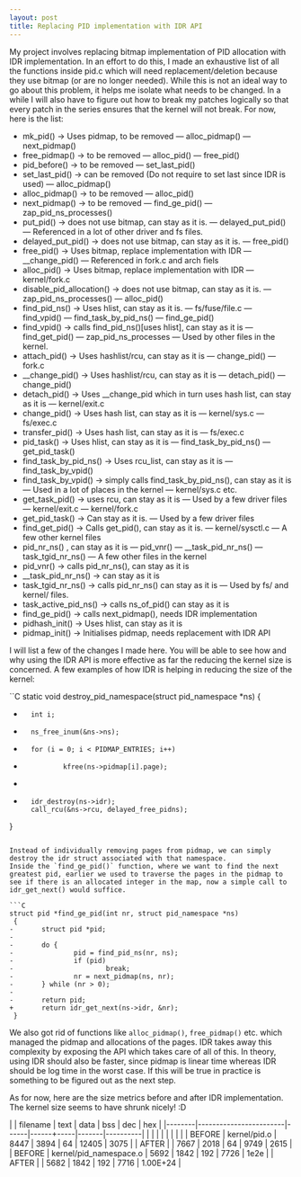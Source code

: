 ```yaml
---
layout: post
title: Replacing PID implementation with IDR API
---
```


My project involves replacing bitmap implementation of PID allocation with IDR implementation. In an effort to do this, I made an exhaustive list of all the functions inside pid.c which will need replacement/deletion because they use bitmap (or are no longer needed). While this is not an ideal way to go about this problem, it helps me isolate what needs to be changed. In a while I will also have to figure out how to break my patches logically so that every patch in the series ensures that the kernel will not break. For now, here is the list:

- mk_pid() → Uses pidmap, to be removed
    — alloc_pidmap()
    — next_pidmap()
- free_pidmap() -> to be removed
    — alloc_pid()
    — free_pid()
- pid_before() → to be removed
    — set_last_pid()
- set_last_pid() → can be removed (Do not require to set last since IDR is used)
    — alloc_pidmap()
- alloc_pidmap() → to be removed
    — alloc_pid()
- next_pidmap() → to be removed
    — find_ge_pid()
    — zap_pid_ns_processes()
- put_pid() → does not use bitmap, can stay as it is.
    — delayed_put_pid()
    — Referenced in a lot of other driver and fs files.
- delayed_put_pid() → does not use bitmap, can stay as it is.
    — free_pid()
- free_pid() → Uses bitmap, replace implementation with IDR
    — __change_pid()
    — Referenced in fork.c and arch fiels
- alloc_pid() → Uses bitmap, replace implementation with IDR
    — kernel/fork.c
- disable_pid_allocation() → does not use bitmap, can stay as it is.
    — zap_pid_ns_processes()
    — alloc_pid()
- find_pid_ns() → Uses hlist, can stay as it is.
    — fs/fuse/file.c
    — find_vpid()
    — find_task_by_pid_ns()
    — find_ge_pid()
- find_vpid() → calls find_pid_ns()[uses hlist], can stay as it is
    — find_get_pid()
    — zap_pid_ns_processes
    — Used by other files in the kernel.
- attach_pid() -> Uses hashlist/rcu, can stay as it is
    — change_pid()
    — fork.c
- __change_pid() → Uses hashlist/rcu, can stay as it is
    — detach_pid()
    — change_pid()
- detach_pid() → Uses __change_pid which in turn uses hash list, can stay as it is
    — kernel/exit.c
- change_pid() → Uses hash list, can stay as it is
    — kernel/sys.c
    — fs/exec.c
- transfer_pid() → Uses hash list, can stay as it is
    — fs/exec.c
- pid_task() → Uses hlist, can stay as it is
    — find_task_by_pid_ns()
    — get_pid_task()
- find_task_by_pid_ns() → Uses rcu_list, can stay as it is
    — find_task_by_vpid()
- find_task_by_vpid() -> simply calls find_task_by_pid_ns(), can stay as it is
    — Used in a lot of places in the kernel
    — kernel/sys.c etc.
- get_task_pid() → uses rcu, can stay as it is
    — Used by a few driver files
    — kernel/exit.c
    — kernel/fork.c
- get_pid_task() → Can stay as it is.
    — Used by a few driver files
- find_get_pid() → Calls get_pid(), can stay as it is.
    — kernel/sysctl.c
    — A few other kernel files
- pid_nr_ns() , can stay as it is
    — pid_vnr()
    — __task_pid_nr_ns()
    — task_tgid_nr_ns()
    — A few other files in the kernel
- pid_vnr() → calls pid_nr_ns(), can stay as it is
- __task_pid_nr_ns() → can stay as it is
- task_tgid_nr_ns() → calls pid_nr_ns() can stay as it is
    — Used by fs/ and kernel/ files.
- task_active_pid_ns() -> calls ns_of_pid() can stay as it is
- find_ge_pid() → calls next_pidmap(), needs IDR implementation
- pidhash_init() → Uses hlist, can stay as it is
- pidmap_init() → Initialises pidmap, needs replacement with IDR API

I will list a few of the changes I made here. You will be able to see how and why using the IDR API is more effective as far the reducing the kernel size is concerned.
A few examples of how IDR is helping in reducing the size of the kernel:

``C
static void destroy_pid_namespace(struct pid_namespace *ns)
 {
-       int i;
-
        ns_free_inum(&ns->ns);
-       for (i = 0; i < PIDMAP_ENTRIES; i++)
-               kfree(ns->pidmap[i].page);
+
+       idr_destroy(ns->idr);
        call_rcu(&ns->rcu, delayed_free_pidns);
 }
```

Instead of individually removing pages from pidmap, we can simply destroy the idr struct associated with that namespace.
Inside the `find_ge_pid()` function, where we want to find the next greatest pid, earlier we used to traverse the pages in the pidmap to see if there is an allocated integer in the map, now a simple call to idr_get_next() would suffice.

```C
struct pid *find_ge_pid(int nr, struct pid_namespace *ns)
 {
-       struct pid *pid;
-
-       do {
-               pid = find_pid_ns(nr, ns);
-               if (pid)
-                       break;
-               nr = next_pidmap(ns, nr);
-       } while (nr > 0);
-
-       return pid;
+       return idr_get_next(ns->idr, &nr);
 }
```

We also got rid of functions like `alloc_pidmap()`, `free_pidmap()` etc. which managed the pidmap and allocations of the pages. IDR takes away this complexity by exposing the API which takes care of all of this.
In theory, using IDR should also be faster, since pidmap is linear time whereas IDR should be log time in the worst case. If this will be true in practice is something to be figured out as the next step.

As for now, here are the size metrics before and after IDR implementation. The kernel size seems to have shrunk nicely! :D

|        |        filename        | text | data | bss |  dec  |   hex    |
|--------|------------------------|------|------+-----|-------|----------|
|        |                        |      |      |     |       |          |
| BEFORE | kernel/pid.o           | 8447 | 3894 |  64 | 12405 | 3075     |
| AFTER  |                        | 7667 | 2018 |  64 |  9749 | 2615     |
| BEFORE | kernel/pid_namespace.o | 5692 | 1842 | 192 |  7726 | 1e2e     |
| AFTER  |                        | 5682 | 1842 | 192 |  7716 | 1.00E+24 |
